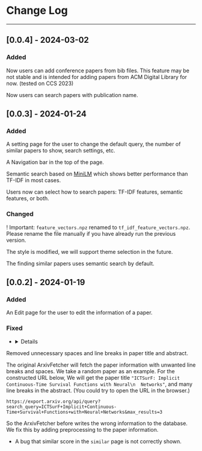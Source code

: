 # Change Log
---

## [0.0.4] - 2024-03-02

### Added

Now users can add conference papers from bib files. This feature may be not stable and is intended for adding papers from ACM Digital Library for now. (tested on CCS 2023)

Now users can search papers with publication name.


## [0.0.3] - 2024-01-24

### Added

A setting page for the user to change the default query, the number of similar papers to show, search settings, etc.

A Navigation bar in the top of the page.

Semantic search based on [MiniLM](https://huggingface.co/sentence-transformers/all-MiniLM-L12-v2) which shows better performance than TF-IDF in most cases. 

Users now can select how to search papers: TF-IDF features, semantic features, or both.

### Changed

! Important: `feature_vectors.npz` renamed to `tf_idf_feature_vectors.npz`. Please rename the file manually if you have already run the previous version.

The style is modified, we will support theme selection in the future.

The finding similar papers uses semantic search by default.

## [0.0.2] - 2024-01-19

### Added

An Edit page for the user to edit the information of a paper.

### Fixed

- <details>
<summary>Removed unnecessary spaces and line breaks in paper title and abstract.</summary>

The original ArxivFetcher will fetch the paper information with unwanted line breaks and spaces. We take a random paper as an example. For the constructed URL below, We will get the paper title `"ICTSurF: Implicit Continuous-Time Survival Functions with Neural\n  Networks"`, and many line breaks in the abstract. (You could try to open the URL in the browser.)

```
https://export.arxiv.org/api/query?search_query=ICTSurF+Implicit+Continuous-Time+Survival+Functions+with+Neural+Networks&max_results=3
```

So the ArxivFetcher before writes the wrong information to the database. We fix this by adding preprocessing to the paper information.
</details>

- A bug that similar score in the `similar` page is not correctly shown.
